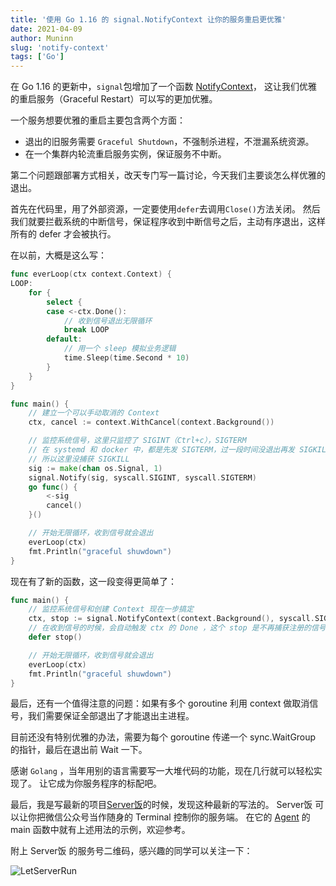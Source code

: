 ```yaml
---
title: '使用 Go 1.16 的 signal.NotifyContext 让你的服务重启更优雅'
date: 2021-04-09
author: Muninn
slug: 'notify-context'
tags: ['Go']
---
```


在 Go 1.16 的更新中，`signal`包增加了一个函数 [NotifyContext](https://golang.org/pkg/os/signal/#NotifyContext)，
这让我们优雅的重启服务（Graceful Restart）可以写的更加优雅。

一个服务想要优雅的重启主要包含两个方面：

* 退出的旧服务需要 `Graceful Shutdown`，不强制杀进程，不泄漏系统资源。
* 在一个集群内轮流重启服务实例，保证服务不中断。

第二个问题跟部署方式相关，改天专门写一篇讨论，今天我们主要谈怎么样优雅的退出。

首先在代码里，用了外部资源，一定要使用`defer`去调用`Close()`方法关闭。
然后我们就要拦截系统的中断信号，保证程序收到中断信号之后，主动有序退出，这样所有的 defer 才会被执行。

在以前，大概是这么写：

```go
func everLoop(ctx context.Context) {
LOOP:
    for {
        select {
        case <-ctx.Done():
            // 收到信号退出无限循环
            break LOOP
        default:
            // 用一个 sleep 模拟业务逻辑
            time.Sleep(time.Second * 10)
        }
    }
}

func main() {
    // 建立一个可以手动取消的 Context
    ctx, cancel := context.WithCancel(context.Background())

    // 监控系统信号，这里只监控了 SIGINT（Ctrl+c），SIGTERM
    // 在 systemd 和 docker 中，都是先发 SIGTERM，过一段时间没退出再发 SIGKILL
    // 所以这里没捕获 SIGKILL
    sig := make(chan os.Signal, 1)
    signal.Notify(sig, syscall.SIGINT, syscall.SIGTERM)
    go func() {
        <-sig
        cancel()
    }()

    // 开始无限循环，收到信号就会退出
    everLoop(ctx)
    fmt.Println("graceful shuwdown")
}

```

现在有了新的函数，这一段变得更简单了：

```go
func main() {
    // 监控系统信号和创建 Context 现在一步搞定
    ctx, stop := signal.NotifyContext(context.Background(), syscall.SIGINT, syscall.SIGTERM)
    // 在收到信号的时候，会自动触发 ctx 的 Done ，这个 stop 是不再捕获注册的信号的意思，算是一种释放资源。
    defer stop()

    // 开始无限循环，收到信号就会退出
    everLoop(ctx)
    fmt.Println("graceful shuwdown")
}

```

最后，还有一个值得注意的问题：如果有多个 goroutine 利用 context 做取消信号，我们需要保证全部退出了才能退出主进程。

目前还没有特别优雅的办法，需要为每个 goroutine 传递一个 sync.WaitGroup 的指针，最后在退出前 Wait 一下。

感谢 `Golang` ，当年用别的语言需要写一大堆代码的功能，现在几行就可以轻松实现了。
让它成为你服务程序的标配吧。

最后，我是写最新的项目[Server饭](https://letserver.run)的时候，发现这种最新的写法的。
Server饭 可以让你把微信公众号当作随身的 Terminal 控制你的服务端。
在它的 [Agent](https://github.com/hack-fan/skadi-agent-shell) 的 main 函数中就有上述用法的示例，欢迎参考。

附上 Server饭 的服务号二维码，感兴趣的同学可以关注一下：

![LetServerRun](https://static.crandom.com/hackfan/letserverrun.jpg)

